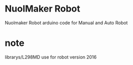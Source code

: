 # NuolMaker Robot
 Nuolmaker Robot arduino code for Manual and Auto Robot
# note
librarys/L298MD use for robot version 2016
